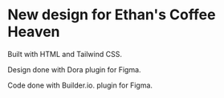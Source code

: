 # New design for Ethan's Coffee Heaven

Built with HTML and Tailwind CSS.

Design done with Dora plugin for Figma.

Code done with Builder.io. plugin for Figma.
